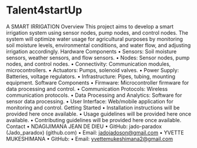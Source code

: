 # Talent4startUp
A SMART IRRIGATION
Overview
This project aims to develop a smart irrigation system using sensor nodes, pump nodes, and control nodes. The system will optimize water usage for agricultural purposes by monitoring soil moisture levels, environmental conditions, and water flow, and adjusting irrigation accordingly.
Hardware Components
•	Sensors: Soil moisture sensors, weather sensors, and flow sensors.
•	Nodes: Sensor nodes, pump nodes, and control nodes.
•	Connectivity: Communication modules, microcontrollers.
•	Actuators: Pumps, solenoid valves.
•	Power Supply: Batteries, voltage regulators.
•	Infrastructure: Pipes, tubing, mounting equipment.
Software Components
•	Firmware: Microcontroller firmware for data processing and control.
•	Communication Protocols: Wireless communication protocols.
•	Data Processing and Analytics: Software for sensor data processing.
•	User Interface: Web/mobile application for monitoring and control.
Getting Started
•	Installation instructions will be provided here once available.
•	Usage guidelines will be provided here once available.
•	Contributing guidelines will be provided here once available.
Contact
•	NDAGIJIMANA JEAN DE DIEU
•	GitHub: jado-paradox (Jado_paradox) (github.com) 
•	Email: jadojadoson@gmail.com 
•	YVETTE MUKESHIMANA
•	GitHub: 
•	Email: yvettemukeshimana2@gmail.com 

